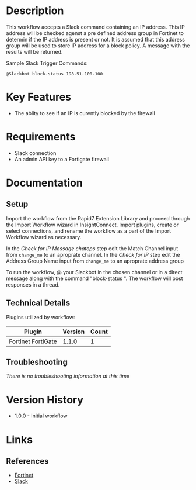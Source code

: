 # Description

This workflow accepts a Slack command containing an IP address. This IP address will be checked agenst a pre defined address group in Fortinet to determin if the IP address is present or not. It is assumed that this address group will be used to store IP address for a block policy. A message with the results will be returned.

Sample Slack Trigger Commands:

`@Slackbot block-status 198.51.100.100`

# Key Features

* The ablity to see if an IP is curently blocked by the firewall


# Requirements

* Slack connection
* An admin API key to a Fortigate firewall

# Documentation

## Setup

Import the workflow from the Rapid7 Extension Library and proceed through the Import Workflow wizard in InsightConnect. Import plugins, create or select connections, and rename the workflow as a part of the Import Workflow wizard as necessary.

In the _Check for IP Message chatops_ step edit the Match Channel input from `change_me` to an aproprate channel.
In the _Check for IP_ step edit the Address Group Name input from `change_me` to an aproprate address group

To run the workflow, @ your Slackbot in the chosen channel or in a direct message along with the command "block-status <IP>". The workflow will post responses in a thread.

## Technical Details

Plugins utilized by workflow:

|Plugin|Version|Count|
|----|----|--------|
|Fortinet FortiGate|1.1.0|1|

## Troubleshooting

_There is no troubleshooting information at this time_

# Version History

* 1.0.0 - Initial workflow

# Links

## References

* [Fortinet](https://www.fortinet.com/)
* [Slack](https://slack.com)
